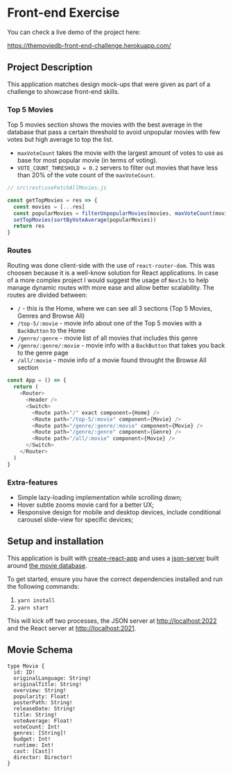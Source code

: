 # Front-end Exercise

You can check a live demo of the project here:

<https://themoviedb-front-end-challenge.herokuapp.com/>

## Project Description

This application matches design mock-ups that were given as part of a challenge to showcase front-end skills.

### Top 5 Movies

Top 5 movies section shows the movies with the best average in the database that pass a certain threshold to avoid unpopular movies with few votes but high average to top the list.

- `maxVoteCount` takes the movie with the largest amount of votes to use as base for most popular movie (in terms of voting).
- `VOTE_COUNT_THRESHOLD = 0.2` servers to filter out movies that have less than 20% of the vote count of the `maxVoteCount`.

```js
// src\rest\useFetchAllMovies.js

const getTopMovies = res => {
  const movies = [...res]
  const popularMovies = filterUnpopularMovies(movies, maxVoteCount(movies))
  setTopMovies(sortByVoteAverage(popularMovies))
  return res
}
```

### Routes

Routing was done client-side with the use of `react-router-dom`. This was choosen because it is a well-know solution for React applications. In case of a more complex project I would suggest the usage of `NextJs` to help manage dynamic routes with more ease and allow better scalability. The routes are divided between:

- `/` - this is the Home, where we can see all 3 sections (Top 5 Movies, Genres and Browse All)
- `/top-5/:movie` - movie info about one of the Top 5 movies with a `BackButton` to the Home
- `/genre/:genre` - movie list of all movies that includes this genre
- `/genre/:genre/:movie` - movie info with a `BackButton` that takes you back to the genre page
- `/all/:movie` - movie info of a movie found throught the Browse All section

```js
const App = () => {
  return (
    <Router>
      <Header />
      <Switch>
        <Route path="/" exact component={Home} />
        <Route path="/top-5/:movie" component={Movie} />
        <Route path="/genre/:genre/:movie" component={Movie} />
        <Route path="/genre/:genre" component={Genre} />
        <Route path="/all/:movie" component={Movie} />
      </Switch>
    </Router>
  )
}
```

### Extra-features

- Simple lazy-loading implementation while scrolling down;
- Hover subtle zooms movie card for a better UX;
- Responsive design for mobile and desktop devices, include conditional carousel slide-view for specific devices;

## Setup and installation

This application is built with [create-react-app](https://reactjs.org/docs/create-a-new-react-app.html) and uses a [json-server](https://github.com/typicode/json-server) built around [the movie database](https://www.themoviedb.org/).

To get started, ensure you have the correct dependencies installed and run the following commands:

1. `yarn install`
2. `yarn start`

This will kick off two processes, the JSON server at [http://localhost:2022](http://localhost:2022) and the React server at [http://localhost:2021](http://localhost:2021).

## Movie Schema

```
type Movie {
  id: ID!
  originalLanguage: String!
  originalTitle: String!
  overview: String!
  popularity: Float!
  posterPath: String!
  releaseDate: String!
  title: String!
  voteAverage: Float!
  voteCount: Int!
  genres: [String]!
  budget: Int!
  runtime: Int!
  cast: [Cast]!
  director: Director!
}
```
